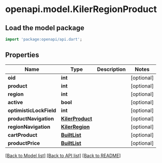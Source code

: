 # openapi.model.KilerRegionProduct

## Load the model package
```dart
import 'package:openapi/api.dart';
```

## Properties
Name | Type | Description | Notes
------------ | ------------- | ------------- | -------------
**oid** | **int** |  | [optional] 
**product** | **int** |  | [optional] 
**region** | **int** |  | [optional] 
**active** | **bool** |  | [optional] 
**optimisticLockField** | **int** |  | [optional] 
**productNavigation** | [**KilerProduct**](KilerProduct.md) |  | [optional] 
**regionNavigation** | [**KilerRegion**](KilerRegion.md) |  | [optional] 
**cartProduct** | [**BuiltList<KilerCartProduct>**](KilerCartProduct.md) |  | [optional] 
**productPrice** | [**BuiltList<KilerProductPrice>**](KilerProductPrice.md) |  | [optional] 

[[Back to Model list]](../README.md#documentation-for-models) [[Back to API list]](../README.md#documentation-for-api-endpoints) [[Back to README]](../README.md)


